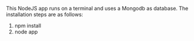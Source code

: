This NodeJS app runs on a terminal and uses a Mongodb as database. The installation steps are as follows:

1. npm install
2. node app
